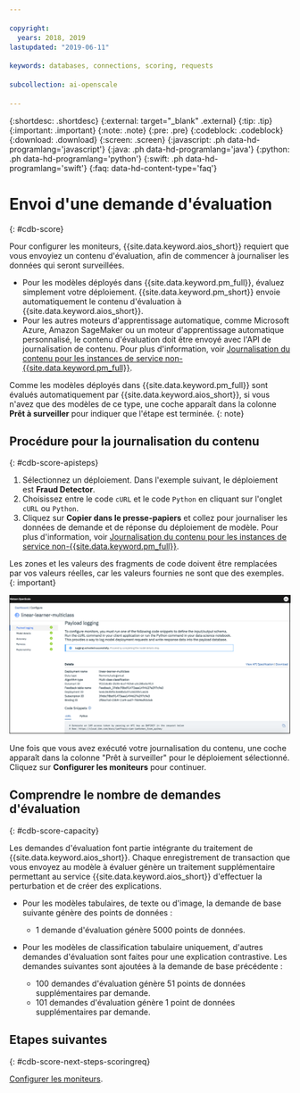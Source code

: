 ```yaml
---

copyright:
  years: 2018, 2019
lastupdated: "2019-06-11"

keywords: databases, connections, scoring, requests

subcollection: ai-openscale

---
```


{:shortdesc: .shortdesc}
{:external: target="_blank" .external}
{:tip: .tip}
{:important: .important}
{:note: .note}
{:pre: .pre}
{:codeblock: .codeblock}
{:download: .download}
{:screen: .screen}
{:javascript: .ph data-hd-programlang='javascript'}
{:java: .ph data-hd-programlang='java'}
{:python: .ph data-hd-programlang='python'}
{:swift: .ph data-hd-programlang='swift'}
{:faq: data-hd-content-type='faq'}

# Envoi d'une demande d'évaluation
{: #cdb-score}

Pour configurer les moniteurs, {{site.data.keyword.aios_short}} requiert que vous envoyiez un contenu d'évaluation,
afin de commencer à journaliser les données qui seront surveillées.

- Pour les modèles déployés dans {{site.data.keyword.pm_full}}, évaluez simplement votre déploiement.
{{site.data.keyword.pm_short}} envoie automatiquement le contenu d'évaluation à {{site.data.keyword.aios_short}}. 
- Pour les autres moteurs d'apprentissage automatique, comme Microsoft Azure, Amazon SageMaker ou un moteur d'apprentissage automatique personnalisé,
le contenu d'évaluation doit être envoyé avec l'API de journalisation de contenu.
Pour plus d'information, voir
[Journalisation du contenu pour les instances de service non-{{site.data.keyword.pm_full}}](/docs/services/ai-openscale?topic=ai-openscale-cml-connect).

Comme les modèles déployés dans {{site.data.keyword.pm_full}} sont évalués automatiquement par {{site.data.keyword.aios_short}},
si vous n'avez que des modèles de ce type, une coche apparaît dans la colonne **Prêt à surveiller** pour indiquer que l'étape est terminée.
{: note}

## Procédure pour la journalisation du contenu
{: #cdb-score-apisteps}

1. Sélectionnez un déploiement.
Dans l'exemple suivant, le déploiement est **Fraud Detector**.
2. Choisissez entre le code `cURL` et le code `Python` en cliquant sur l'onglet `cURL` ou `Python`.
3. Cliquez sur **Copier dans le presse-papiers** et collez pour journaliser les données de demande et de réponse du déploiement de modèle.
Pour plus d'information, voir
[Journalisation du contenu pour les instances de service non-{{site.data.keyword.pm_full}}](/docs/services/ai-openscale?topic=ai-openscale-cml-connect).

Les zones et les valeurs des fragments de code doivent être remplacées par vos valeurs réelles, car les valeurs fournies ne sont que des exemples.
{: important}

![Sélection de la base de données](images/config-send-scoring.png)

Une fois que vous avez exécuté votre journalisation du contenu, une coche apparaît dans la colonne "Prêt à surveiller" pour le déploiement sélectionné.
Cliquez sur **Configurer les moniteurs** pour continuer.

## Comprendre le nombre de demandes d'évaluation
{: #cdb-score-capacity}

Les demandes d'évaluation font partie intégrante du traitement de {{site.data.keyword.aios_short}}.
Chaque enregistrement de transaction que vous envoyez au modèle à évaluer génère un traitement supplémentaire
permettant au service {{site.data.keyword.aios_short}} d'effectuer la perturbation et de créer des explications.

- Pour les modèles tabulaires, de texte ou d'image, la demande de base suivante génère des points de données :

   - 1 demande d'évaluation génère 5000 points de données.

- Pour les modèles de classification tabulaire uniquement, d'autres demandes d'évaluation sont faites pour une explication contrastive.
Les demandes suivantes sont ajoutées à la demande de base précédente :

   - 100 demandes d'évaluation génère 51 points de données supplémentaires par demande.
   - 101 demandes d'évaluation génère 1 point de données supplémentaires par demande.


## Etapes suivantes
{: #cdb-score-next-steps-scoringreq}

[Configurer les moniteurs](https://test.cloud.ibm.com/docs/services/ai-openscale?topic=ai-openscale-mo-config).
